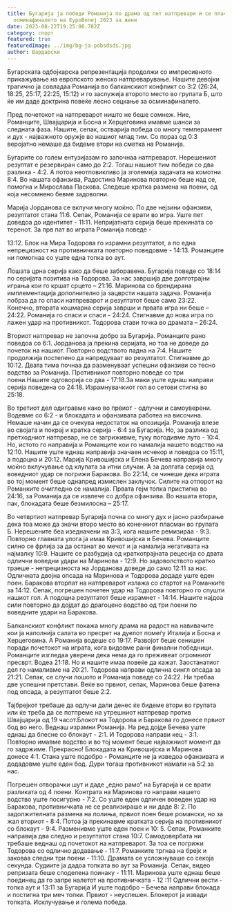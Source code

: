 ```yaml
---
title: Бугарија ја победи Романија по драма од пет натпревари и се пласираше во
  осминафиналето на ЕуроВолеј 2023 за жени
date: 2023-08-22T19:25:06.782Z
category: спорт
featured: true
featuredImage: ../img/bg-ja-pobsdsds.jpg
author: Вардарски
---
```

Бугарската одбојкарска репрезентација продолжи со импресивното прикажување на европското женско натпреварување. Нашите девојки трагично ја совладаа Романија во балканскиот конфликт со 3:2 (26:24, 18:25, 25:17, 22:25, 15:12) и го заслужија второто место во групата Б, што ќе им даде доктрина повеќе лесно сецкање за осминафиналето.

Пред почетокот на натпреварот ништо не беше сомнеж. Ние, Романците, Швајцарија и Босна и Херцеговина имавме шанси за следната фаза. Нашите, сепак, остварија победа со многу темперамент и дух - најважното оружје во нашиот млад тим. Со пораз од 0:3 веројатно немаше да бидеме втори на сметка на Романија.

Бугарите со голем ентузијазам го започнаа натпреварот. Нерешениот резултат е резервиран само до 2:2. Тогаш нашиот тим победи со два разлика - 4:2. А потоа неотповикливо ја зголемија задачата на комотни 8:4. Во нашата офанзива, Радостина Маринова повторно беше над се, помогна и Мирослава Паскова. Следеше кратка размена на поени, од која несомнено бевме задоволни.

Марија Јорданова се вклучи многу моќно. По две нејзини офанзиви, резултатот стана 11:6. Сепак, Романија се врати во игра. Уште пет доведоа до идентитет - 11:11. Непријатната серија беше прекината со теренот. За прв пат во играта Романија поведе -

13:12. Блок на Мира Тодорова го израмни резултатот, а по една непрецизност на противничката повторно поведовме - 14:13. Романците ни помогнаа со уште една топка во аут.

Лошата црна серија како да беше заборавена. Бугарија поведе со 18:14 по серијата позитива на Тодорова. За нас завршија две долготрајни играња кои го кршат срцето – 21:16. Маринова со брендирана имплементација дополнително ја зацврсти нашата задача. Романија побрза да го спаси натпреварот и резултатот беше само 23:22. Конечно, втората кошмарна серија заврши и првата игра ни беше – 24:22. Романија го спаси и спаси - 24:24. Стигнавме до нова игра по лажен удар на противникот. Тодорова стави точка во драмата – 26:24.

Вториот натпревар не започна добро за Бугарија. Романците рано поведоа со 6:1. Јорданова ја прекина серијата, но тоа не доведе до почеток на нашиот. Повторно водството падна на 7:4. Нашите продолжија постепено да напредуваат во резултатот. Стигнавме до 10:12. Двата тима почнаа да разменуваат успешни офанзиви со тесно водство за Романија. Противникот повторно поведе со три поени.Нашите одговорија со два - 17:18.За маки уште еднаш направи серија поведена со 24:18. Израмнувачкиот гол во сетови стигна во 25:18.

Во третиот дел одигравме како во првиот - одлучни и самоуверени. Водевме со 6:2 - и блокадата и офанзивата работеа на височина. Немаше начин да се очекува недостаток на опозиција. Романија влезе во својата и покрај и кратка серија - 6:4 за Бугарија. Но, за разлика од претходниот натпревар, не се загриживме, туку погодивме луто - 10:4. Но, истото го направија и Романците кои го намалија нашето водство на 12:10. Нашите уште еднаш направија значаен исчекор и поведоа со 15:11, а подоцна и 20:12. Марија Кривошијска и Елена Бечева направија многу моќно вклучување од клупата за итни случаи. А за долгата серија од воведниот удар се погрижи Баракова. Во 22:14, се чинеше дека играта во тој момент беше однапред измислен заклучок. Силите на отпорот на Романките очигледно се намалија. Првата гејм топка пристигна во 24:16, за Романија да се извлече со добра офанзива. Во нашата втора, пак, блокадата беше безмилосна – 25:17.

Во четвртиот натпревар Бугарија почна со многу дух и јасно разбирање дека тоа може да значи второ место во конечниот пласман во групата Б. Нерешените беа изедначени на 3:3, кога нашите ремизираа - 9:3. Повторно главната улога ја имаа Кривошијска и Бечева. Романците силно се фрлија за да останат во мечот и ја намалија негативата на најмалку 10:9. Нашите се разбудија од краткотрајната рецесија со двата одлични воведни удари на Маринова - 12:9. Но задоволството кратко траеше - непрецизноста на Јорданова доведе до само 12:11 за нас. Одличната двојна опсада на Маринова и Тодорова додаде уште еден поен. Баракова вторпат на натпреварот излажа со стартот на Романките за 14:12. Сепак, погрешен почетен удар на Тодорова повторно го спушти нашиот гол. А подоцна резултатот беше израмнет - 14:14. Нашите најдоа сили повторно да дојдат до драгоцено водство од три поени по воведните удари на Баракова.

Балканскиот конфликт покажа многу драма на радост на навивачите кои ја наполнија салата во пресрет на дуелот помеѓу Италија и Босна и Херцеговина. А Романија водеше со 19:17. Развојот беше сенишен поради почетокот на играта, кога видовме рани финални победници. Романците изгледаа уверени дека нема да го преживеат огромниот пресврт. Водеа 21:18. Но и нашите имаа повеќе да кажат. Заостанатиот дел го намаливме на 20:21. Тодорова направи одлична сингл опсада за 21:21. Сепак, се случи лошото и Романија поведе со 24:22. Ни требаа две успешни претстави. Веќе во првиот, сепак, Маринова беше фатена под опсада, а резултатот беше 2:2.

Тајбрејкот требаше да одлучи дали денес ќе бидеме втори во групата или ќе треба да се потпреме на утрешниот натпревар против Швајцарија од 19 часот.Блокот на Тодорова и Баракова го донесе првиот бод во него. Веднаш израмни Романија. На ред дојде Бечева уште еднаш да блесне со блокаут - 2:1. И Тодорова направи кец - 3:1. Повторно имавме водство и во тој момент беше најважниот момент да го задржиме. Прекрасно! Блокадата на Кривошијска и Маринова донесе 4:1. Стана уште подобро - Романците не ја изведоа офанзивата и додадовме уште еден бод. Дури тогаш противникот намали на 5:2 за нас.

Погрешен отворачки шут и даде „едно рамо“ на Бугарија и се врати разликата од 4 поени. Контрата на Маринова го направи нашето водство уште посигурно - 7:2. Со уште еден одличен воведен удар на Баракова, противничката не се реализираше и ни даде 8: 2. По задолжителната размена на полиња, првиот поен беше романски, но за жал вториот - 8:4. Потоа ја прекинавме кратката серија на противникот со блокаут - 9:4. Разменивме уште еден поен и 10: 5. Сепак, Романките направија два следно и резултатот стана 10:7. Самодовербата ни требаше веднаш од почетокот на натпреварот. За тоа се погрижи Тодорова со одлично додавање - 11:7. Романките тргнаа на брејк и заковаа следни три поени - 11:10. Драмата се усложнуваше со секоја секунда. Судиите ја дадоа топката во аут за Романија. Сепак, видео репризата беше споделена поинаку - 11:11. Маринова уште еднаш беше поединец да го запре налетот на противничката - 12 :11 Одлични вести - топка аут и 13:11 за Бугарија И уште подобро – Бечева направи блокада и постигна три меч топки. Првиот - неуспешен. Блокерот ја извади топката. Исклучување и голема победа.